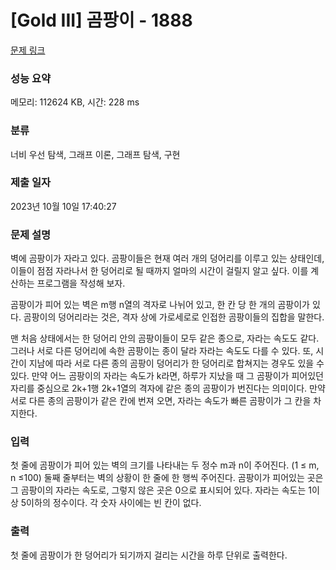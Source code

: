 # [Gold III] 곰팡이 - 1888 

[문제 링크](https://www.acmicpc.net/problem/1888) 

### 성능 요약

메모리: 112624 KB, 시간: 228 ms

### 분류

너비 우선 탐색, 그래프 이론, 그래프 탐색, 구현

### 제출 일자

2023년 10월 10일 17:40:27

### 문제 설명

<p>벽에 곰팡이가 자라고 있다. 곰팡이들은 현재 여러 개의 덩어리를 이루고 있는 상태인데, 이들이 점점 자라나서 한 덩어리로 될 때까지 얼마의 시간이 걸릴지 알고 싶다. 이를 계산하는 프로그램을 작성해 보자.</p>

<p>곰팡이가 피어 있는 벽은 m행 n열의 격자로 나뉘어 있고, 한 칸 당 한 개의 곰팡이가 있다. 곰팡이의 덩어리라는 것은, 격자 상에 가로세로로 인접한 곰팡이들의 집합을 말한다.</p>

<p>맨 처음 상태에서는 한 덩어리 안의 곰팡이들이 모두 같은 종으로, 자라는 속도도 같다. 그러나 서로 다른 덩어리에 속한 곰팡이는 종이 달라 자라는 속도도 다를 수 있다. 또, 시간이 지남에 따라 서로 다른 종의 곰팡이 덩어리가 한 덩어리로 합쳐지는 경우도 있을 수 있다. 만약 어느 곰팡이의 자라는 속도가 k라면, 하루가 지났을 때 그 곰팡이가 피어있던 자리를 중심으로 2k+1행 2k+1열의 격자에 같은 종의 곰팡이가 번진다는 의미이다. 만약 서로 다른 종의 곰팡이가 같은 칸에 번져 오면, 자라는 속도가 빠른 곰팡이가 그 칸을 차지한다.</p>

### 입력 

 <p>첫 줄에 곰팡이가 피어 있는 벽의 크기를 나타내는 두 정수 m과 n이 주어진다. (1 ≤ m, n ≤100) 둘째 줄부터는 벽의 상황이 한 줄에 한 행씩 주어진다. 곰팡이가 피어있는 곳은 그 곰팡이의 자라는 속도로, 그렇지 않은 곳은 0으로 표시되어 있다. 자라는 속도는 1이상 5이하의 정수이다. 각 숫자 사이에는 빈 칸이 없다.</p>

### 출력 

 <p>첫 줄에 곰팡이가 한 덩어리가 되기까지 걸리는 시간을 하루 단위로 출력한다.</p>


